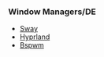 ### Window Managers/DE
- [Sway](https://github.com/khsaad04/dotfiles/tree/sway)
- [Hyprland](https://github.com/khsaad04/dotfiles/tree/hyprland)
- [Bspwm](https://github.com/khsaad04/dotfiles/tree/bspwm)
